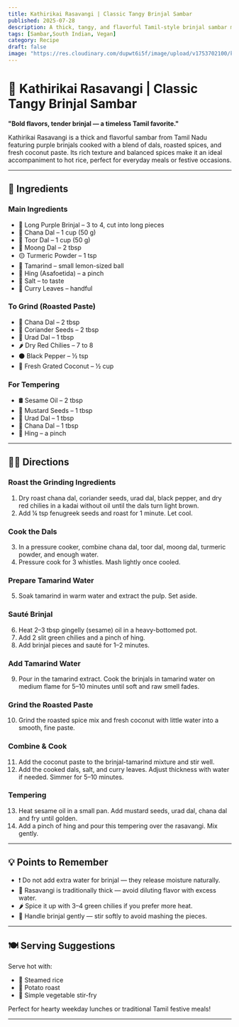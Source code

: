 ```yaml
---
title: Kathirikai Rasavangi | Classic Tangy Brinjal Sambar  
published: 2025-07-28  
description: A thick, tangy, and flavorful Tamil-style brinjal sambar made with mixed dals, roasted spices, and fresh coconut paste. Perfect with hot steamed rice.  
tags: [Sambar,South Indian, Vegan]  
category: Recipe  
draft: false  
image: "https://res.cloudinary.com/dupwt6i5f/image/upload/v1753702100/kathirikai_rasavangi.jpg"  
---
```


# 🍆 Kathirikai Rasavangi | Classic Tangy Brinjal Sambar

**"Bold flavors, tender brinjal — a timeless Tamil favorite."**

Kathirikai Rasavangi is a thick and flavorful sambar from Tamil Nadu featuring purple brinjals cooked with a blend of dals, roasted spices, and fresh coconut paste. Its rich texture and balanced spices make it an ideal accompaniment to hot rice, perfect for everyday meals or festive occasions.

---

## 📝 Ingredients

### Main Ingredients  
- 🍆 Long Purple Brinjal – 3 to 4, cut into long pieces  
- 🌾 Chana Dal – 1 cup (50 g)  
- 🌾 Toor Dal – 1 cup (50 g)  
- 🌾 Moong Dal – 2 tbsp  
- 🟡 Turmeric Powder – 1 tsp  
- 🍋 Tamarind – small lemon-sized ball  
- 🔸 Hing (Asafoetida) – a pinch  
- 🧂 Salt – to taste  
- 🌿 Curry Leaves – handful  

### To Grind (Roasted Paste)  
- 🌾 Chana Dal – 2 tbsp  
- 🌿 Coriander Seeds – 2 tbsp  
- 🌾 Urad Dal – 1 tbsp  
- 🌶️ Dry Red Chilies – 7 to 8  
- ⚫ Black Pepper – ½ tsp  
- 🥥 Fresh Grated Coconut – ½ cup  

### For Tempering  
- 🛢️ Sesame Oil – 2 tbsp  
- 🌱 Mustard Seeds – 1 tbsp  
- 🌾 Urad Dal – 1 tbsp  
- 🌾 Chana Dal – 1 tbsp  
- 🔸 Hing – a pinch  

---

## 👩‍🍳 Directions

### Roast the Grinding Ingredients  
1. Dry roast chana dal, coriander seeds, urad dal, black pepper, and dry red chilies in a kadai without oil until the dals turn light brown.  
2. Add ¼ tsp fenugreek seeds and roast for 1 minute. Let cool.

### Cook the Dals  
3. In a pressure cooker, combine chana dal, toor dal, moong dal, turmeric powder, and enough water.  
4. Pressure cook for 3 whistles. Mash lightly once cooled.

### Prepare Tamarind Water  
5. Soak tamarind in warm water and extract the pulp. Set aside.

### Sauté Brinjal  
6. Heat 2–3 tbsp gingelly (sesame) oil in a heavy-bottomed pot.  
7. Add 2 slit green chilies and a pinch of hing.  
8. Add brinjal pieces and sauté for 1–2 minutes.

### Add Tamarind Water  
9. Pour in the tamarind extract. Cook the brinjals in tamarind water on medium flame for 5–10 minutes until soft and raw smell fades.

### Grind the Roasted Paste  
10. Grind the roasted spice mix and fresh coconut with little water into a smooth, fine paste.

### Combine & Cook  
11. Add the coconut paste to the brinjal-tamarind mixture and stir well.  
12. Add the cooked dals, salt, and curry leaves. Adjust thickness with water if needed. Simmer for 5–10 minutes.

### Tempering  
13. Heat sesame oil in a small pan. Add mustard seeds, urad dal, chana dal and fry until golden.  
14. Add a pinch of hing and pour this tempering over the rasavangi. Mix gently.

---

## 💡 Points to Remember

- ❗ Do not add extra water for brinjal — they release moisture naturally.  
- 🥄 Rasavangi is traditionally thick — avoid diluting flavor with excess water.  
- 🌶️ Spice it up with 3–4 green chilies if you prefer more heat.  
- 🍆 Handle brinjal gently — stir softly to avoid mashing the pieces.

---

## 🍽️ Serving Suggestions

Serve hot with:  
- 🍚 Steamed rice  
- 🥔 Potato roast  
- 🥦 Simple vegetable stir-fry  

Perfect for hearty weekday lunches or traditional Tamil festive meals!

---











